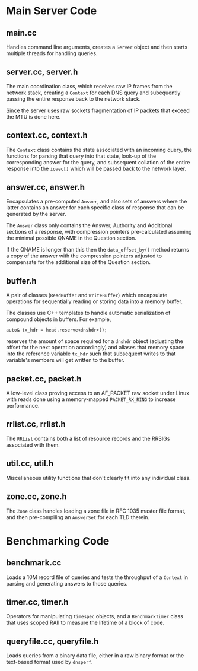 Main Server Code
================

main.cc
-------

Handles command line arguments, creates a `Server` object and then
starts multiple threads for handling queries.

server.cc, server.h
-------------------

The main coordination class, which receives raw IP frames from the
network stack, creating a `Context` for each DNS query and subequently
passing the entire response back to the network stack.

Since the server uses raw sockets fragmentation of IP packets that
exceed the MTU is done here.

context.cc, context.h
---------------------

The `Context` class contains the state associated with an incoming
query, the functions for parsing that query into that state, look-up
of the corresponding answer for the query, and subsequent collation
of the entire response into the `iovec[]` which will be passed back
to the network layer.

answer.cc, answer.h
-------------------

Encapsulates a pre-computed `Answer`, and also sets of answers where
the latter contains an answer for each specific class of response
that can be generated by the server.

The `Answer` class only contains the Answer, Authority and Additional
sections of a response, with compression pointers pre-calculated
assuming the minimal possible QNAME in the Question section.

If the QNAME is longer than this then the `data_offset_by()` method
returns a copy of the answer with the compression pointers adjusted
to compensate for the additional size of the Question section.

buffer.h
--------

A pair of classes (`ReadBuffer` and `WriteBuffer`) which encapsulate
operations for sequentially reading or storing data into a memory
buffer.

The classes use C++ templates to handle automatic serialization of
compound objects in buffers.   For example,

```
auto& tx_hdr = head.reserve<dnshdr>();
```

reserves the amount of space required for a `dnshdr` object (adjusting
the offset for the next operation accordingly) and aliases that memory
space into the reference variable `tx_hdr` such that subsequent writes
to that variable's members will get written to the buffer.

packet.cc, packet.h
-------------------

A low-level class proving access to an AF_PACKET raw socket under
Linux with reads done using a memory-mapped `PACKET_RX_RING` to
increase performance.

rrlist.cc, rrlist.h
-------------------

The `RRList` contains both a list of resource records and the RRSIGs
associated with them.

util.cc, util.h
---------------

Miscellaneous utility functions that don't clearly fit into any
individual class.

zone.cc, zone.h
---------------

The `Zone` class handles loading a zone file in RFC 1035 master file
format, and then pre-compiling an `AnswerSet` for each TLD therein.

Benchmarking Code
=================

benchmark.cc
------------

Loads a 10M record file of queries and tests the throughput of a
`Context` in parsing and generating answers to those queries.

timer.cc, timer.h
-----------------

Operators for manipulating `timespec` objects, and a `BenchmarkTimer`
class that uses scoped RAII to measure the lifetime of a block of code.

queryfile.cc, queryfile.h
-------------------------

Loads queries from a binary data file, either in a raw binary
format or the text-based format used by `dnsperf`.
